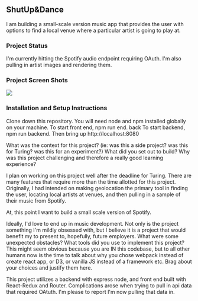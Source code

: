 ## ShutUp&Dance

I am building a small-scale version music app that provides the user with options to find a local venue where a particular artist is going to play at.  

### Project Status

I'm currently hitting the Spotify audio endpoint requiring OAuth.  I'm also pulling in artist images and rendering them.  

### Project Screen Shots

![](http://imgur.com/a/UA3E1)

### Installation and Setup Instructions

Clone down this repository. You will need node and npm installed globally on your machine.  To start front end, npm run end. back To start backend, npm run backend.  Then bring up http://localhost:8080


What was the context for this project? (ie: was this a side project? was this for Turing? was this for an experiment?)
What did you set out to build?
Why was this project challenging and therefore a really good learning experience?

I plan on working on this project well after the deadline for Turing.  There are many features that require more than the time allotted for this project.  Originally, I had intended on making geolocation the primary tool in finding the user, locating local artists at venues, and then pulling in a sample of their music from Spotify.

At, this point I want to build a small scale version of Spotify.

Ideally, I'd love to end up in music development.  Not only is the project something I'm mildly obsessed with, but I believe it is a project that would benefit my to present to, hopefully, future employers.
What were some unexpected obstacles?
What tools did you use to implement this project?
This might seem obvious because you are IN this codebase, but to all other humans now is the time to talk about why you chose webpack instead of create react app, or D3, or vanilla JS instead of a framework etc. Brag about your choices and justify them here.

This project utilizes a backend with express node, and front end built with React-Redux and Router.
  Complications arose when trying to pull in api data that required OAtuth.  I'm please to report I'm now pulling that data in.









